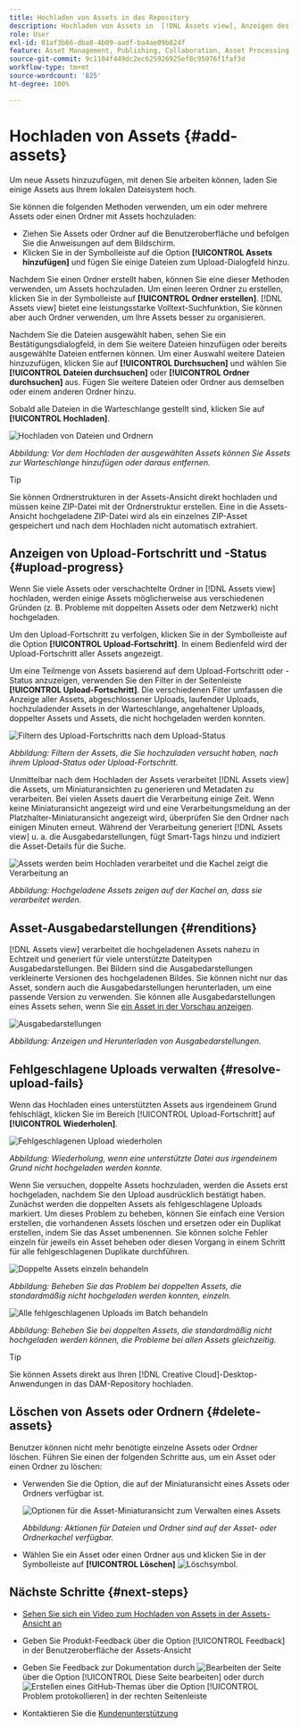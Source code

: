 ```yaml
---
title: Hochladen von Assets in das Repository
description: Hochladen von Assets in  [!DNL Assets view], Anzeigen des Upload-Status und Beheben von Upload-Problemen.
role: User
exl-id: 01af3b66-dba8-4b09-aadf-ba4ae09b824f
feature: Asset Management, Publishing, Collaboration, Asset Processing
source-git-commit: 9c1104f449dc2ec625926925ef8c95976f1faf3d
workflow-type: tm+mt
source-wordcount: '825'
ht-degree: 100%

---
```


# Hochladen von Assets {#add-assets}

Um neue Assets hinzuzufügen, mit denen Sie arbeiten können, laden Sie einige Assets aus Ihrem lokalen Dateisystem hoch. <!-- TBD: Many of the [common file formats are supported](/help/assets/supported-file-formats-assets-view.md). -->

Sie können die folgenden Methoden verwenden, um ein oder mehrere Assets oder einen Ordner mit Assets hochzuladen:

* Ziehen Sie Assets oder Ordner auf die Benutzeroberfläche und befolgen Sie die Anweisungen auf dem Bildschirm.
* Klicken Sie in der Symbolleiste auf die Option **[!UICONTROL Assets hinzufügen]** und fügen Sie einige Dateien zum Upload-Dialogfeld hinzu.

<!-- TBD: Update this GIF
![Asset and nested folder upload demo](assets/do-not-localize/upload-assets.gif) -->

Nachdem Sie einen Ordner erstellt haben, können Sie eine dieser Methoden verwenden, um Assets hochzuladen. Um einen leeren Ordner zu erstellen, klicken Sie in der Symbolleiste auf **[!UICONTROL Ordner erstellen]**. [!DNL Assets view] bietet eine leistungsstarke Volltext-Suchfunktion, Sie können aber auch Ordner verwenden, um Ihre Assets besser zu organisieren.

Nachdem Sie die Dateien ausgewählt haben, sehen Sie ein Bestätigungsdialogfeld, in dem Sie weitere Dateien hinzufügen oder bereits ausgewählte Dateien entfernen können. Um einer Auswahl weitere Dateien hinzuzufügen, klicken Sie auf **[!UICONTROL Durchsuchen]** und wählen Sie **[!UICONTROL Dateien durchsuchen]** oder **[!UICONTROL Ordner durchsuchen]** aus. Fügen Sie weitere Dateien oder Ordner aus demselben oder einem anderen Ordner hinzu.

Sobald alle Dateien in die Warteschlange gestellt sind, klicken Sie auf **[!UICONTROL Hochladen]**.

![Hochladen von Dateien und Ordnern](assets/upload-browse-files-folders.png)

*Abbildung: Vor dem Hochladen der ausgewählten Assets können Sie Assets zur Warteschlange hinzufügen oder daraus entfernen.*

>[!TIP]
>
>Sie können Ordnerstrukturen in der Assets-Ansicht direkt hochladen und müssen keine ZIP-Datei mit der Ordnerstruktur erstellen. Eine in die Assets-Ansicht hochgeladene ZIP-Datei wird als ein einzelnes ZIP-Asset gespeichert und nach dem Hochladen nicht automatisch extrahiert.

## Anzeigen von Upload-Fortschritt und -Status {#upload-progress}

Wenn Sie viele Assets oder verschachtelte Ordner in [!DNL Assets view] hochladen, werden einige Assets möglicherweise aus verschiedenen Gründen (z. B. Probleme mit doppelten Assets oder dem Netzwerk) nicht hochgeladen.

Um den Upload-Fortschritt zu verfolgen, klicken Sie in der Symbolleiste auf die Option **[!UICONTROL Upload-Fortschritt]**. In einem Bedienfeld wird der Upload-Fortschritt aller Assets angezeigt.

Um eine Teilmenge von Assets basierend auf dem Upload-Fortschritt oder -Status anzuzeigen, verwenden Sie den Filter in der Seitenleiste **[!UICONTROL Upload-Fortschritt]**. Die verschiedenen Filter umfassen die Anzeige aller Assets, abgeschlossener Uploads, laufender Uploads, hochzuladender Assets in der Warteschlange, angehaltener Uploads, doppelter Assets und Assets, die nicht hochgeladen werden konnten.

![Filtern des Upload-Fortschritts nach dem Upload-Status](assets/filter-upload-progress.png)

*Abbildung: Filtern der Assets, die Sie hochzuladen versucht haben, nach ihrem Upload-Status oder Upload-Fortschritt.*

Unmittelbar nach dem Hochladen der Assets verarbeitet [!DNL Assets view] die Assets, um Miniaturansichten zu generieren und Metadaten zu verarbeiten. Bei vielen Assets dauert die Verarbeitung einige Zeit. Wenn keine Miniaturansicht angezeigt wird und eine Verarbeitungsmeldung an der Platzhalter-Miniaturansicht angezeigt wird, überprüfen Sie den Ordner nach einigen Minuten erneut. Während der Verarbeitung generiert [!DNL Assets view] u. a. die Ausgabedarstellungen, fügt Smart-Tags hinzu und indiziert die Asset-Details für die Suche.

![Assets werden beim Hochladen verarbeitet und die Kachel zeigt die Verarbeitung an](assets/upload-processing.png)

*Abbildung: Hochgeladene Assets zeigen auf der Kachel an, dass sie verarbeitet werden.*

## Asset-Ausgabedarstellungen {#renditions}

[!DNL Assets view] verarbeitet die hochgeladenen Assets nahezu in Echtzeit und generiert für viele unterstützte Dateitypen Ausgabedarstellungen. Bei Bildern sind die Ausgabedarstellungen verkleinerte Versionen des hochgeladenen Bildes. Sie können nicht nur das Asset, sondern auch die Ausgabedarstellungen herunterladen, um eine passende Version zu verwenden. Sie können alle Ausgabedarstellungen eines Assets sehen, wenn Sie [ein Asset in der Vorschau anzeigen](/help/assets/navigate-assets-view.md#preview-assets).

![Ausgabedarstellungen](assets/renditions-view-download.png)

*Abbildung: Anzeigen und Herunterladen von Ausgabedarstellungen.*

## Fehlgeschlagene Uploads verwalten {#resolve-upload-fails}

Wenn das Hochladen eines unterstützten Assets aus irgendeinem Grund fehlschlägt, klicken Sie im Bereich [!UICONTROL Upload-Fortschritt] auf **[!UICONTROL Wiederholen]**.

![Fehlgeschlagenen Upload wiederholen](assets/upload-retry.png)

*Abbildung: Wiederholung, wenn eine unterstützte Datei aus irgendeinem Grund nicht hochgeladen werden konnte.*

Wenn Sie versuchen, doppelte Assets hochzuladen, werden die Assets erst hochgeladen, nachdem Sie den Upload ausdrücklich bestätigt haben. Zunächst werden die doppelten Assets als fehlgeschlagene Uploads markiert. Um dieses Problem zu beheben, können Sie einfach eine Version erstellen, die vorhandenen Assets löschen und ersetzen oder ein Duplikat erstellen, indem Sie das Asset umbenennen. Sie können solche Fehler einzeln für jeweils ein Asset beheben oder diesen Vorgang in einem Schritt für alle fehlgeschlagenen Duplikate durchführen.

![Doppelte Assets einzeln behandeln](assets/uploads-manage-duplicates.png)

*Abbildung: Beheben Sie das Problem bei doppelten Assets, die standardmäßig nicht hochgeladen werden konnten, einzeln.*

![Alle fehlgeschlagenen Uploads im Batch behandeln](assets/upload-progress-manage-failed-uploads.png)

*Abbildung: Beheben Sie bei doppelten Assets, die standardmäßig nicht hochgeladen werden können, die Probleme bei allen Assets gleichzeitig.*

>[!TIP]
>
>Sie können Assets direkt aus Ihren [!DNL Creative Cloud]-Desktop-Anwendungen in das DAM-Repository hochladen.
<!--TBD
See how [[!DNL Assets view] integrates with [!DNL Adobe Asset Link]](/help/assets/integration-assets-view.md).
-->

## Löschen von Assets oder Ordnern {#delete-assets}

Benutzer können nicht mehr benötigte einzelne Assets oder Ordner löschen. Führen Sie einen der folgenden Schritte aus, um ein Asset oder einen Ordner zu löschen:

* Verwenden Sie die Option, die auf der Miniaturansicht eines Assets oder Ordners verfügbar ist.

  ![Optionen für die Asset-Miniaturansicht zum Verwalten eines Assets](assets/options-on-thumbnail.png)

  *Abbildung: Aktionen für Dateien und Ordner sind auf der Asset- oder Ordnerkachel verfügbar.*

* Wählen Sie ein Asset oder einen Ordner aus und klicken Sie in der Symbolleiste auf **[!UICONTROL Löschen]** ![Löschsymbol](assets/do-not-localize/delete-icon.png).

## Nächste Schritte {#next-steps}

* [Sehen Sie sich ein Video zum Hochladen von Assets in der Assets-Ansicht an](https://experienceleague.adobe.com/docs/experience-manager-learn/assets-essentials/basics/creating.html?lang=de)

* Geben Sie Produkt-Feedback über die Option [!UICONTROL Feedback] in der Benutzeroberfläche der Assets-Ansicht

* Geben Sie Feedback zur Dokumentation durch ![Bearbeiten der Seite](assets/do-not-localize/edit-page.png) über die Option [!UICONTROL Diese Seite bearbeiten] oder durch ![Erstellen eines GitHub-Themas](assets/do-not-localize/github-issue.png) über die Option [!UICONTROL Problem protokollieren] in der rechten Seitenleiste

* Kontaktieren Sie die [Kundenunterstützung](https://experienceleague.adobe.com/?support-solution=General&lang=de#support)
